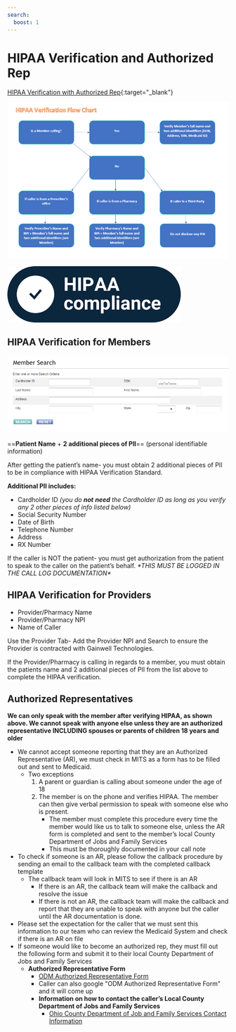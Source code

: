 ```yaml
---
search:
  boost: 1
---
```


# HIPAA Verification and Authorized Rep

[HIPAA Verification with Authorized Rep](https://mygainwell-my.sharepoint.com/:w:/g/personal/kaelyn_dobbins_gainwelltechnologies_com/EeFz6jFFgrhHkSOrFXbM1fYBrBU_oqaYDnKkF03xlgnvPw?e=BRPTiP){:target="_blank"}

![Alt text](../Calls%20-%20Standard%20of%20Work/HIPPA%20Verification%20Flow%20Chart.png)

![](docs/images/HIPAA%20Verification%20w.%20Auth%20Rep%20and%20FFS/media/image1.png)

## HIPAA Verification for Members

![](docs/images/HIPAA%20Verification%20w.%20Auth%20Rep%20and%20FFS/media/image2.png)

==**Patient Name** + **2 additional pieces of PII**== (personal identifiable information)

After getting the patient’s name- you must obtain 2 additional pieces of
PII to be in compliance with HIPAA Verification Standard.

**Additional PII includes:**

- Cardholder ID *(you do **not** **need** the Cardholder ID as long as
    you verify any 2 other pieces of info listed below)*
- Social Security Number
- Date of Birth
- Telephone Number
- Address
- RX Number

If the caller is NOT the patient- you must get authorization from the
patient to speak to the caller on the patient’s behalf. *\*THIS MUST BE
LOGGED IN THE CALL LOG DOCUMENTATION\**

## HIPAA Verification for Providers

- Provider/Pharmacy Name
- Provider/Pharmacy NPI
- Name of Caller

Use the Provider Tab- Add the Provider NPI and Search to ensure the Provider is contracted with Gainwell Technologies.

If the Provider/Pharmacy is calling in regards to a member, you must obtain the patients name and 2 additional pieces of PII from the list above to complete the HIPAA verification.

## Authorized Representatives

**We can only speak with the member after verifying HIPAA, as shown above. We cannot speak with anyone else unless they are an authorized representative INCLUDING spouses or parents of children 18 years and older**

- We cannot accept someone reporting that they are an Authorized Representative (AR), we must check in MITS as a form has to be filled out and sent to Medicaid.
    - Two exceptions
        1.  A parent or guardian is calling about someone under the age
            of 18
        2.  The member is on the phone and verifies HIPAA. The member
            can then give verbal permission to speak with someone else
            who is present.
            - The member must complete this procedure every time the
                member would like us to talk to someone else, unless the
                AR form is completed and sent to the member’s local
                County Department of Jobs and Family Services
            - This must be thoroughly documented in your call note
- To check if someone is an AR, please follow the callback procedure
    by sending an email to the callback team with the completed callback
    template
    - The callback team will look in MITS to see if there is an AR
        - If there is an AR, the callback team will make the callback
            and resolve the issue
        - If there is not an AR, the callback team will make the
            callback and report that they are unable to speak with
            anyone but the caller until the AR documentation is done.
- Please set the expectation for the caller that we must sent this
    information to our team who can review the Medicaid System and check
    if there is an AR on file
- If someone would like to become an authorized rep, they must fill
    out the following form and submit it to their local County
    Department of Jobs and Family Services 
    - **Authorized Representative Form**
        - [ODM Authorized Representative Form](https://medicaid.ohio.gov/static/Resources/Publications/Forms/ODM06723fillx.pdf)
        - Caller can also google "ODM Authorized Representative Form"
            and it will come up
      - **Information on how to contact the caller’s Local County
        Department of Jobs and Family Services**
          - [Ohio County Department of Job and Family Services Contact
            Information](https://jfs.ohio.gov/county/county_directory.pdf)
